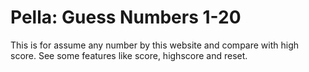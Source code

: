 # Pella: Guess Numbers 1-20
This is for assume any number by this website and compare with high score. See some features like score, highscore and reset.
